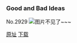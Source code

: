 ### Good and Bad Ideas
No.2929
![图片不见了~~~](https://imgs.xkcd.com/comics/good_and_bad_ideas.png)

[原址](https://xkcd.com//2929) [下载](https://imgs.xkcd.com/comics/good_and_bad_ideas.png)

